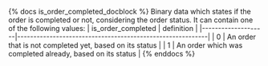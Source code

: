 {% docs is_order_completed_docblock %}
Binary data which states if the order is completed or not, considering the order
status. It can contain one of the following values:
| is_order_completed | definition |
|--------------------|-----------------------------------------------------------|
| 0 | An order that is not completed yet, based on its status |
| 1 | An order which was completed already, based on its status |
{% enddocs %}